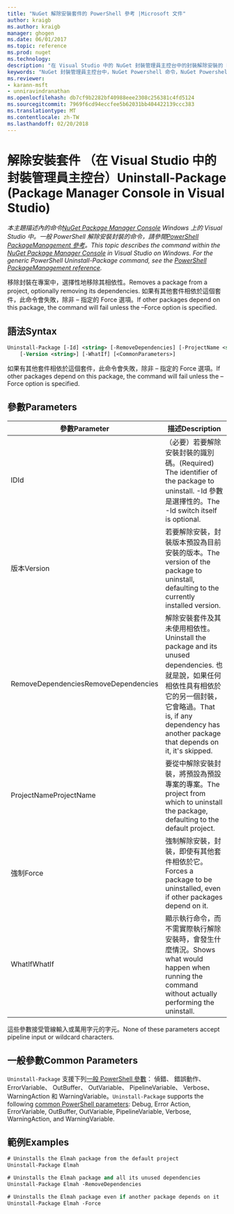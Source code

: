 ```yaml
---
title: "NuGet 解除安裝套件的 PowerShell 參考 |Microsoft 文件"
author: kraigb
ms.author: kraigb
manager: ghogen
ms.date: 06/01/2017
ms.topic: reference
ms.prod: nuget
ms.technology: 
description: "在 Visual Studio 中的 NuGet 封裝管理員主控台中的封裝解除安裝的 PowerShell 命令的參考。"
keywords: "NuGet 封裝管理員主控台中，NuGet Powershell 命令，NuGet Powershell 參考，解除安裝套件"
ms.reviewer:
- karann-msft
- unniravindranathan
ms.openlocfilehash: db7cf9b2282bf40988eee2308c256381c4fd5124
ms.sourcegitcommit: 7969f6cd94eccfee5b62031bb404422139ccc383
ms.translationtype: MT
ms.contentlocale: zh-TW
ms.lasthandoff: 02/20/2018
---
```

# <a name="uninstall-package-package-manager-console-in-visual-studio"></a><span data-ttu-id="3f421-104">解除安裝套件 （在 Visual Studio 中的封裝管理員主控台）</span><span class="sxs-lookup"><span data-stu-id="3f421-104">Uninstall-Package (Package Manager Console in Visual Studio)</span></span>

<span data-ttu-id="3f421-105">*本主題描述內的命令[NuGet Package Manager Console](package-manager-console.md) Windows 上的 Visual Studio 中。一般 PowerShell 解除安裝封裝的命令，請參閱[PowerShell PackageManagement 參考](/powershell/module/packagemanagement/?view=powershell-6)。*</span><span class="sxs-lookup"><span data-stu-id="3f421-105">*This topic describes the command within the [NuGet Package Manager Console](package-manager-console.md) in Visual Studio on Windows. For the generic PowerShell Uninstall-Package command, see the [PowerShell PackageManagement reference](/powershell/module/packagemanagement/?view=powershell-6).*</span></span>

<span data-ttu-id="3f421-106">移除封裝在專案中，選擇性地移除其相依性。</span><span class="sxs-lookup"><span data-stu-id="3f421-106">Removes a package from a project, optionally removing its dependencies.</span></span> <span data-ttu-id="3f421-107">如果有其他套件相依於這個套件，此命令會失敗，除非 – 指定的 Force 選項。</span><span class="sxs-lookup"><span data-stu-id="3f421-107">If other packages depend on this package, the command will fail unless the –Force option is specified.</span></span>

## <a name="syntax"></a><span data-ttu-id="3f421-108">語法</span><span class="sxs-lookup"><span data-stu-id="3f421-108">Syntax</span></span>

```ps
Uninstall-Package [-Id] <string> [-RemoveDependencies] [-ProjectName <string>] [-Force]
    [-Version <string>] [-WhatIf] [<CommonParameters>]
```

<span data-ttu-id="3f421-109">如果有其他套件相依於這個套件，此命令會失敗，除非 – 指定的 Force 選項。</span><span class="sxs-lookup"><span data-stu-id="3f421-109">If other packages depend on this package, the command will fail unless the –Force option is specified.</span></span>

## <a name="parameters"></a><span data-ttu-id="3f421-110">參數</span><span class="sxs-lookup"><span data-stu-id="3f421-110">Parameters</span></span>

| <span data-ttu-id="3f421-111">參數</span><span class="sxs-lookup"><span data-stu-id="3f421-111">Parameter</span></span> | <span data-ttu-id="3f421-112">描述</span><span class="sxs-lookup"><span data-stu-id="3f421-112">Description</span></span> |
| --- | --- |
| <span data-ttu-id="3f421-113">ID</span><span class="sxs-lookup"><span data-stu-id="3f421-113">Id</span></span> | <span data-ttu-id="3f421-114">（必要）若要解除安裝封裝的識別碼。</span><span class="sxs-lookup"><span data-stu-id="3f421-114">(Required) The identifier of the package to uninstall.</span></span> <span data-ttu-id="3f421-115">-Id 參數是選擇性的。</span><span class="sxs-lookup"><span data-stu-id="3f421-115">The -Id switch itself is optional.</span></span> |
| <span data-ttu-id="3f421-116">版本</span><span class="sxs-lookup"><span data-stu-id="3f421-116">Version</span></span> | <span data-ttu-id="3f421-117">若要解除安裝，封裝版本預設為目前安裝的版本。</span><span class="sxs-lookup"><span data-stu-id="3f421-117">The version of the package to uninstall, defaulting to the currently installed version.</span></span> |
| <span data-ttu-id="3f421-118">RemoveDependencies</span><span class="sxs-lookup"><span data-stu-id="3f421-118">RemoveDependencies</span></span> | <span data-ttu-id="3f421-119">解除安裝套件及其未使用相依性。</span><span class="sxs-lookup"><span data-stu-id="3f421-119">Uninstall the package and its unused dependencies.</span></span> <span data-ttu-id="3f421-120">也就是說，如果任何相依性具有相依於它的另一個封裝，它會略過。</span><span class="sxs-lookup"><span data-stu-id="3f421-120">That is, if any dependency has another package that depends on it, it's skipped.</span></span> |
| <span data-ttu-id="3f421-121">ProjectName</span><span class="sxs-lookup"><span data-stu-id="3f421-121">ProjectName</span></span> | <span data-ttu-id="3f421-122">要從中解除安裝封裝，將預設為預設專案的專案。</span><span class="sxs-lookup"><span data-stu-id="3f421-122">The project from which to uninstall the package, defaulting to the default project.</span></span> |
| <span data-ttu-id="3f421-123">強制</span><span class="sxs-lookup"><span data-stu-id="3f421-123">Force</span></span> | <span data-ttu-id="3f421-124">強制解除安裝，封裝，即使有其他套件相依於它。</span><span class="sxs-lookup"><span data-stu-id="3f421-124">Forces a package to be uninstalled, even if other packages depend on it.</span></span> |
| <span data-ttu-id="3f421-125">WhatIf</span><span class="sxs-lookup"><span data-stu-id="3f421-125">WhatIf</span></span> | <span data-ttu-id="3f421-126">顯示執行命令，而不需實際執行解除安裝時，會發生什麼情況。</span><span class="sxs-lookup"><span data-stu-id="3f421-126">Shows what would happen when running the command without actually performing the uninstall.</span></span> |

<span data-ttu-id="3f421-127">這些參數接受管線輸入或萬用字元的字元。</span><span class="sxs-lookup"><span data-stu-id="3f421-127">None of these parameters accept pipeline input or wildcard characters.</span></span>

## <a name="common-parameters"></a><span data-ttu-id="3f421-128">一般參數</span><span class="sxs-lookup"><span data-stu-id="3f421-128">Common Parameters</span></span>

<span data-ttu-id="3f421-129">`Uninstall-Package` 支援下列[一般 PowerShell 參數](http://go.microsoft.com/fwlink/?LinkID=113216)： 偵錯、 錯誤動作、 ErrorVariable、 OutBuffer、 OutVariable、 PipelineVariable、 Verbose、 WarningAction 和 WarningVariable。</span><span class="sxs-lookup"><span data-stu-id="3f421-129">`Uninstall-Package` supports the following [common PowerShell parameters](http://go.microsoft.com/fwlink/?LinkID=113216): Debug, Error Action, ErrorVariable, OutBuffer, OutVariable, PipelineVariable, Verbose, WarningAction, and WarningVariable.</span></span>

## <a name="examples"></a><span data-ttu-id="3f421-130">範例</span><span class="sxs-lookup"><span data-stu-id="3f421-130">Examples</span></span>

```ps
# Uninstalls the Elmah package from the default project
Uninstall-Package Elmah

# Uninstalls the Elmah package and all its unused dependencies
Uninstall-Package Elmah -RemoveDependencies 

# Uninstalls the Elmah package even if another package depends on it
Uninstall-Package Elmah -Force
```
